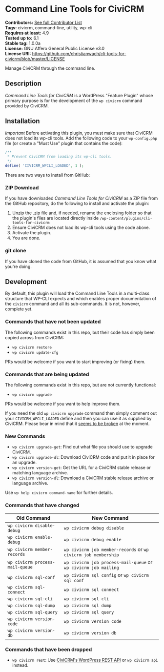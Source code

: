 # Command Line Tools for CiviCRM

**Contributors:** [See full Contributor List](https://github.com/christianwach/cli-tools-for-civicrm)<br/>
**Tags:** civicrm, command-line, utility, wp-cli<br/>
**Requires at least:** 4.9<br/>
**Tested up to:** 6.1<br/>
**Stable tag:** 1.0.0a<br/>
**License:** GNU Affero General Public License v3.0<br/>
**License URI:** https://github.com/christianwach/cli-tools-for-civicrm/blob/master/LICENSE

Manage CiviCRM through the command line.

## Description

*Command Line Tools for CiviCRM* is a WordPress "Feature Plugin" whose primary purpose is for the development of the `wp civicrm` command provided by CiviCRM.

## Installation

*Important* Before activating this plugin, you must make sure that CiviCRM does not load its wp-cli tools. Add the following code to your `wp-config.php` file (or create a "Must Use" plugin that contains the code):

```php
/**
 * Prevent CiviCRM from loading its wp-cli tools.
 */
define( 'CIVICRM_WPCLI_LOADED', 1 );
```

There are two ways to install from GitHub:

### ZIP Download

If you have downloaded *Command Line Tools for CiviCRM* as a ZIP file from the GitHub repository, do the following to install and activate the plugin:

1. Unzip the .zip file and, if needed, rename the enclosing folder so that the plugin's files are located directly inside `/wp-content/plugins/cli-tools-for-civicrm`
2. Ensure CiviCRM does not load its wp-cli tools using the code above.
3. Activate the plugin.
4. You are done.

### git clone

If you have cloned the code from GitHub, it is assumed that you know what you're doing.

## Development

By default, this plugin will load the Command Line Tools in a multi-class structure that WP-CLI expects and which enables proper documentation of the `civicrm` command and all its sub-commands. It is not, however, complete yet.

### Commands that have not been updated

The following commands exist in this repo, but their code has simply been copied across from CiviCRM:

* `wp civicrm restore`
* `wp civicrm update-cfg`

PRs would be welcome if you want to start improving (or fixing) them.

### Commands that are being updated

The following commands exist in this repo, but are not currently functional:

* `wp civicrm upgrade`

PRs would be welcome if you want to help improve them.

If you need the old `wp civicrm upgrade` command then simply comment out your `CIVICRM_WPCLI_LOADED` define and then you can use it as supplied by CiviCRM. Please bear in mind that it [seems to be broken](https://lab.civicrm.org/dev/wordpress/-/issues/123) at the moment.

### New Commands

* `wp civicrm upgrade-get`: Find out what file you should use to upgrade CiviCRM.
* `wp civicrm upgrade-dl`: Download CiviCRM code and put it in place for an upgrade.
* `wp civicrm version-get`: Get the URL for a CiviCRM stable release or matching language archive.
* `wp civicrm version-dl`: Download a CiviCRM stable release archive or language archive.

Use `wp help civicrm command-name` for further details.

### Commands that have changed

| Old Command | New Command |
| --- | --- |
| `wp civicrm disable-debug` | `wp civicrm debug disable` |
| `wp civicrm enable-debug` | `wp civicrm debug enable` |
| `wp civicrm member-records` | `wp civicrm job member-records` or `wp civicrm job membership` |
| `wp civicrm process-mail-queue` | `wp civicrm job process-mail-queue` or `wp civicrm job mailing` |
| `wp civicrm sql-conf` | `wp civicrm sql config` or `wp civicrm sql conf` |
| `wp civicrm sql-connect` | `wp civicrm sql connect` |
| `wp civicrm sql-cli` | `wp civicrm sql cli` |
| `wp civicrm sql-dump` | `wp civicrm sql dump` |
| `wp civicrm sql-query` | `wp civicrm sql query` |
| `wp civicrm version-code` | `wp civicrm version code` |
| `wp civicrm version-db` | `wp civicrm version db` |

### Commands that have been dropped

* `wp civicrm rest`: Use [CiviCRM's WordPress REST API](https://github.com/civicrm/civicrm-wordpress/tree/master/wp-rest) or `wp civicrm api` instead.
